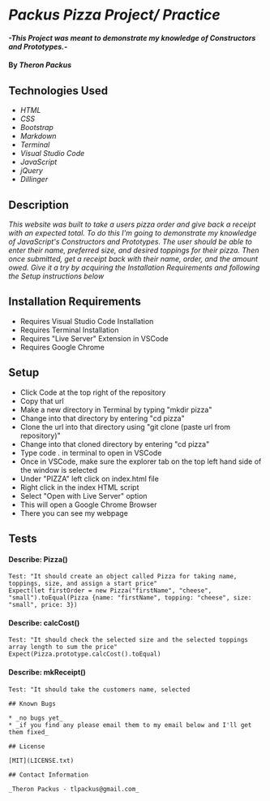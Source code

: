 # _Packus Pizza Project/ Practice_

#### _-This Project was meant to demonstrate my knowledge of Constructors and Prototypes.-_

#### By _**Theron Packus**_

## Technologies Used

* _HTML_
* _CSS_
* _Bootstrap_
* _Markdown_
* _Terminal_
* _Visual Studio Code_
* _JavaScript_
* _jQuery_
* _Dillinger_

## Description

_This website was built to take a users pizza order and give back a receipt with an expected total. To do this I'm going to demonstrate my knowledge of JavaScript's Constructors and Prototypes. The user should be able to enter their name, preferred size, and desired toppings for their pizza. Then once submitted, get a receipt back with their name, order, and the amount owed. Give it a try by acquiring the Installation Requirements and following the Setup instructions below_

## Installation Requirements
- Requires Visual Studio Code Installation
- Requires Terminal Installation
- Requires "Live Server" Extension in VSCode
- Requires Google Chrome

## Setup
- Click Code at the top right of the repository
- Copy that url
- Make a new directory in Terminal by typing "mkdir pizza"
- Change into that directory by entering "cd pizza"
- Clone the url into that directory using "git clone (paste url from repository)"
- Change into that cloned directory by entering "cd pizza"
- Type code . in terminal to open in VSCode
- Once in VSCode, make sure the explorer tab on the top left hand side of the window is selected
- Under "PIZZA" left click on index.html file
- Right click in the index HTML script
- Select "Open with Live Server" option
- This will open a Google Chrome Browser
- There you can see my webpage

## Tests
#### Describe: Pizza()
```
Test: "It should create an object called Pizza for taking name, toppings, size, and assign a start price"
Expect(let firstOrder = new Pizza("firstName", "cheese", "small").toEqual(Pizza {name: "firstName", topping: "cheese", size: "small", price: 3})
```
#### Describe: calcCost()
```
Test: "It should check the selected size and the selected toppings array length to sum the price"
Expect(Pizza.prototype.calcCost().toEqual)
```
#### Describe: mkReceipt()
```
Test: "It should take the customers name, selected

## Known Bugs

* _no bugs yet_
* _if you find any please email them to my email below and I'll get them fixed_

## License

[MIT](LICENSE.txt)

## Contact Information

_Theron Packus - tlpackus@gmail.com_